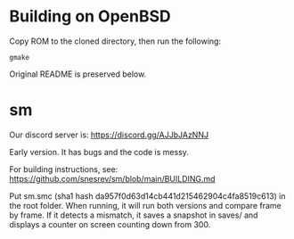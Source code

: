 # Building on OpenBSD
Copy ROM to the cloned directory, then run the following:
```
gmake
```
Original README is preserved below.

# sm

Our discord server is: https://discord.gg/AJJbJAzNNJ

Early version. It has bugs and the code is messy.

For building instructions, see: https://github.com/snesrev/sm/blob/main/BUILDING.md

Put sm.smc (sha1 hash da957f0d63d14cb441d215462904c4fa8519c613) in the root folder. When running, it will run both versions and compare frame by frame. If it detects a mismatch, it saves a snapshot in saves/ and displays a counter on screen counting down from 300.

